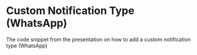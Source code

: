 # Custom Notification Type (WhatsApp)

The code snippet from the presentation on how to add a custom notification type (WhatsApp)

